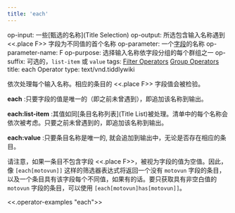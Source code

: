 ```yaml
---
title: 'each'
---
```


op-input: 一些[甄选的名称](Title Selection)
op-output: 所选包含输入名称遇到 <<.place F>> 字段为不同值的首个名称
op-parameter: 一个[字段](TiddlerFields)的名称
op-parameter-name: F
op-purpose: 选择输入名称依字段分组的每个群组之一
op-suffix: 可选的，`list-item` 或 `value`
tags: [Filter Operators](#Filter%20Operators) [Group Operators](#Group%20Operators)
title: each Operator
type: text/vnd.tiddlywiki

依次处理每个输入名称。相应的条目的 <<.place F>> 字段值会被检验。

**each**
:只要字段的值是唯一的（即之前未曾遇到），即追加该名称到输出。

**each:list-item**
:其值如同[条目名称列表](Title List)被处理。清单中的每个名称会依次被考虑。只要之前未曾遇到的，即追加该名称到输出。

**each:value**
:只要条目名称是唯一的, 就会追加到输出中，无论是否存在相应的条目。

请注意，如果一条目不包含字段 <<.place F>>，被视为字段的值为空值。因此，像 `[each[motovun]]` 这样的筛选器表达式将返回一个没有 `motovun` 字段的条目，以及一个条目具有该字段每个不同值，如果有的话。要只获取具有非空白值的 `motovun` 字段的条目，可以使用 `[each[motovun]has[motovun]]`。

<<.operator-examples "each">>
